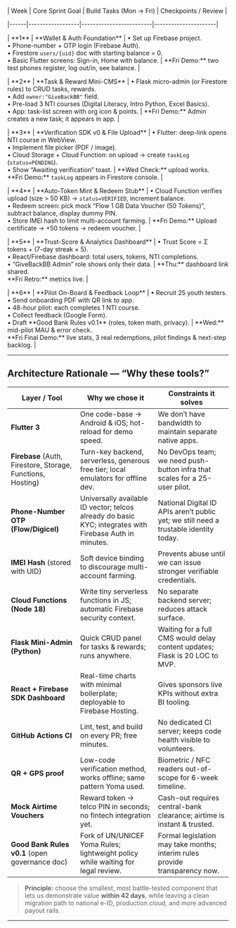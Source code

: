 | Week | Core Sprint Goal | Build Tasks (Mon → Fri) | Checkpoints / Review |

|------|------------------|-------------------------|----------------------|

| \*\*1\*\* | \*\*Wallet \& Auth Foundation\*\* | • Set up Firebase project.<br>• Phone-number + OTP login (Firebase Auth).<br>• Firestore `users/{uid}` doc with starting balance = 0.<br>• Basic Flutter screens: Sign-in, Home with balance. | \*\*Fri Demo:\*\* two test phones register, log out/in, see balance. |

| \*\*2\*\* | \*\*Task \& Reward Mini-CMS\*\* | • Flask micro-admin (or Firestore rules) to CRUD tasks, rewards.<br>• Add `owner:"GiveBackBB"` field.<br>• Pre-load 3 NTI courses (Digital Literacy, Intro Python, Excel Basics).<br>• App: task-list screen with org icon \& points. | \*\*Fri Demo:\*\* Admin creates a new task; it appears in app. |

| \*\*3\*\* | \*\*Verification SDK v0 \& File Upload\*\* | • Flutter: deep-link opens NTI course in WebView.<br>• Implement file picker (PDF / image).<br>• Cloud Storage + Cloud Function: on upload → create `taskLog` (`status=PENDING`).<br>• Show “Awaiting verification” toast. | \*\*Wed Check:\*\* upload works.<br>\*\*Fri Demo:\*\* `taskLog` appears in Firestore console. |

| \*\*4\*\* | \*\*Auto-Token Mint \& Redeem Stub\*\* | • Cloud Function verifies upload (size > 50 KB) → `status=VERIFIED`, increment balance.<br>• Redeem screen: pick mock “Flow 1 GB Data Voucher (50 Tokens)”, subtract balance, display dummy PIN.<br>• Store IMEI hash to limit multi-account farming. | \*\*Fri Demo:\*\* Upload certificate → +50 tokens → redeem voucher. |

| \*\*5\*\* | \*\*Trust-Score \& Analytics Dashboard\*\* | • Trust Score = Σ tokens + (7-day streak × 5).<br>• React/Firebase dashboard: total users, tokens, NTI completions.<br>• “GiveBackBB Admin” role shows only their data. | \*\*Thu:\*\* dashboard link shared.<br>\*\*Fri Retro:\*\* metrics live. |

| \*\*6\*\* | \*\*Pilot On-Board \& Feedback Loop\*\* | • Recruit 25 youth testers.<br>• Send onboarding PDF with QR link to app.<br>• 48-hour pilot: each completes 1 NTI course.<br>• Collect feedback (Google Form).<br>• Draft \*\*Good Bank Rules v0.1\*\* (roles, token math, privacy). | \*\*Wed:\*\* mid-pilot MAU \& error check.<br>\*\*Fri Final Demo:\*\* live stats, 3 real redemptions, pilot findings \& next-step backlog. |

---

## Architecture Rationale — “Why these tools?”

| Layer / Tool | Why we chose it | Constraints it solves |
|--------------|-----------------|-----------------------|
| **Flutter 3** | One code-base → Android & iOS; hot-reload for demo speed. | We don’t have bandwidth to maintain separate native apps. |
| **Firebase** (Auth, Firestore, Storage, Functions, Hosting) | Turn-key backend, serverless, generous free tier; local emulators for offline dev. | No DevOps team; we need push-button infra that scales for a 25-user pilot. |
| **Phone-Number OTP (Flow/Digicel)** | Universally available ID vector; telcos already do basic KYC; integrates with Firebase Auth in minutes. | National Digital ID APIs aren’t public yet; we still need a trustable identity today. |
| **IMEI Hash** (stored with UID) | Soft device binding to discourage multi-account farming. | Prevents abuse until we can issue stronger verifiable credentials. |
| **Cloud Functions (Node 18)** | Write tiny serverless functions in JS; automatic Firebase security context. | No separate backend server; reduces attack surface. |
| **Flask Mini-Admin (Python)** | Quick CRUD panel for tasks & rewards; runs anywhere. | Waiting for a full CMS would delay content updates; Flask is 20 LOC to MVP. |
| **React + Firebase SDK Dashboard** | Real-time charts with minimal boilerplate; deployable to Firebase Hosting. | Gives sponsors live KPIs without extra BI tooling. |
| **GitHub Actions CI** | Lint, test, and build on every PR; free minutes. | No dedicated CI server; keeps code health visible to volunteers. |
| **QR + GPS proof** | Low-code verification method, works offline; same pattern Yoma used. | Biometric / NFC readers out-of-scope for 6-week timeline. |
| **Mock Airtime Vouchers** | Reward token → telco PIN in seconds; no fintech integration yet. | Cash-out requires central-bank clearance; airtime is instant & trusted. |
| **Good Bank Rules v0.1** (open governance doc) | Fork of UN/UNICEF Yoma Rules; lightweight policy while waiting for legal review. | Formal legislation may take months; interim rules provide transparency now. |

> **Principle:** choose the smallest, most battle-tested component that lets us demonstrate value **within 42 days**, while leaving a clean migration path to national e-ID, production cloud, and more advanced payout rails.

---




